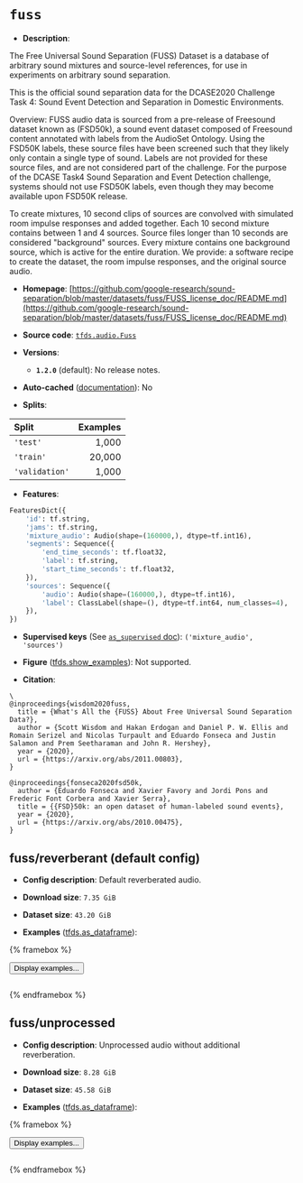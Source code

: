 <div itemscope itemtype="http://schema.org/Dataset">
  <div itemscope itemprop="includedInDataCatalog" itemtype="http://schema.org/DataCatalog">
    <meta itemprop="name" content="TensorFlow Datasets" />
  </div>
  <meta itemprop="name" content="fuss" />
  <meta itemprop="description" content="The Free Universal Sound Separation (FUSS) Dataset is a database of arbitrary&#10;sound mixtures and source-level references, for use in experiments on arbitrary&#10;sound separation.&#10;&#10;This is the official sound separation data for the DCASE2020 Challenge Task 4:&#10;Sound Event Detection and Separation in Domestic Environments.&#10;&#10;Overview: FUSS audio data is sourced from a pre-release of Freesound dataset&#10;known as (FSD50k), a sound event dataset composed of Freesound content annotated&#10;with labels from the AudioSet Ontology. Using the FSD50K labels, these source&#10;files have been screened such that they likely only contain a single type of&#10;sound. Labels are not provided for these source files, and are not considered&#10;part of the challenge. For the purpose of the DCASE Task4 Sound Separation and&#10;Event Detection challenge,  systems should not use FSD50K labels, even though&#10;they may become available upon FSD50K release.&#10;&#10;To create mixtures, 10 second clips of sources are convolved with simulated room&#10;impulse responses and added together. Each 10 second mixture contains between&#10;1 and 4 sources. Source files longer than 10 seconds are considered &quot;background&quot;&#10;sources. Every mixture contains one background source, which is active for the&#10;entire duration. We provide: a software recipe to create the dataset, the room&#10;impulse responses, and the original source audio.&#10;&#10;To use this dataset:&#10;&#10;```python&#10;import tensorflow_datasets as tfds&#10;&#10;ds = tfds.load(&#x27;fuss&#x27;, split=&#x27;train&#x27;)&#10;for ex in ds.take(4):&#10;  print(ex)&#10;```&#10;&#10;See [the guide](https://www.tensorflow.org/datasets/overview) for more&#10;informations on [tensorflow_datasets](https://www.tensorflow.org/datasets).&#10;&#10;" />
  <meta itemprop="url" content="https://www.tensorflow.org/datasets/catalog/fuss" />
  <meta itemprop="sameAs" content="https://github.com/google-research/sound-separation/blob/master/datasets/fuss/FUSS_license_doc/README.md" />
  <meta itemprop="citation" content="\&#10;@inproceedings{wisdom2020fuss,&#10;  title = {What&#x27;s All the {FUSS} About Free Universal Sound Separation Data?},&#10;  author = {Scott Wisdom and Hakan Erdogan and Daniel P. W. Ellis and Romain Serizel and Nicolas Turpault and Eduardo Fonseca and Justin Salamon and Prem Seetharaman and John R. Hershey},&#10;  year = {2020},&#10;  url = {https://arxiv.org/abs/2011.00803},&#10;}&#10;&#10;@inproceedings{fonseca2020fsd50k,&#10;  author = {Eduardo Fonseca and Xavier Favory and Jordi Pons and Frederic Font Corbera and Xavier Serra},&#10;  title = {{FSD}50k: an open dataset of human-labeled sound events},&#10;  year = {2020},&#10;  url = {https://arxiv.org/abs/2010.00475},&#10;}" />
</div>

# `fuss`


*   **Description**:

The Free Universal Sound Separation (FUSS) Dataset is a database of arbitrary
sound mixtures and source-level references, for use in experiments on arbitrary
sound separation.

This is the official sound separation data for the DCASE2020 Challenge Task 4:
Sound Event Detection and Separation in Domestic Environments.

Overview: FUSS audio data is sourced from a pre-release of Freesound dataset
known as (FSD50k), a sound event dataset composed of Freesound content annotated
with labels from the AudioSet Ontology. Using the FSD50K labels, these source
files have been screened such that they likely only contain a single type of
sound. Labels are not provided for these source files, and are not considered
part of the challenge. For the purpose of the DCASE Task4 Sound Separation and
Event Detection challenge, systems should not use FSD50K labels, even though
they may become available upon FSD50K release.

To create mixtures, 10 second clips of sources are convolved with simulated room
impulse responses and added together. Each 10 second mixture contains between 1
and 4 sources. Source files longer than 10 seconds are considered "background"
sources. Every mixture contains one background source, which is active for the
entire duration. We provide: a software recipe to create the dataset, the room
impulse responses, and the original source audio.

*   **Homepage**:
    [https://github.com/google-research/sound-separation/blob/master/datasets/fuss/FUSS_license_doc/README.md](https://github.com/google-research/sound-separation/blob/master/datasets/fuss/FUSS_license_doc/README.md)

*   **Source code**:
    [`tfds.audio.Fuss`](https://github.com/tensorflow/datasets/tree/master/tensorflow_datasets/audio/fuss.py)

*   **Versions**:

    *   **`1.2.0`** (default): No release notes.

*   **Auto-cached**
    ([documentation](https://www.tensorflow.org/datasets/performances#auto-caching)):
    No

*   **Splits**:

Split          | Examples
:------------- | -------:
`'test'`       | 1,000
`'train'`      | 20,000
`'validation'` | 1,000

*   **Features**:

```python
FeaturesDict({
    'id': tf.string,
    'jams': tf.string,
    'mixture_audio': Audio(shape=(160000,), dtype=tf.int16),
    'segments': Sequence({
        'end_time_seconds': tf.float32,
        'label': tf.string,
        'start_time_seconds': tf.float32,
    }),
    'sources': Sequence({
        'audio': Audio(shape=(160000,), dtype=tf.int16),
        'label': ClassLabel(shape=(), dtype=tf.int64, num_classes=4),
    }),
})
```

*   **Supervised keys** (See
    [`as_supervised` doc](https://www.tensorflow.org/datasets/api_docs/python/tfds/load#args)):
    `('mixture_audio', 'sources')`

*   **Figure**
    ([tfds.show_examples](https://www.tensorflow.org/datasets/api_docs/python/tfds/visualization/show_examples)):
    Not supported.

*   **Citation**:

```
\
@inproceedings{wisdom2020fuss,
  title = {What's All the {FUSS} About Free Universal Sound Separation Data?},
  author = {Scott Wisdom and Hakan Erdogan and Daniel P. W. Ellis and Romain Serizel and Nicolas Turpault and Eduardo Fonseca and Justin Salamon and Prem Seetharaman and John R. Hershey},
  year = {2020},
  url = {https://arxiv.org/abs/2011.00803},
}

@inproceedings{fonseca2020fsd50k,
  author = {Eduardo Fonseca and Xavier Favory and Jordi Pons and Frederic Font Corbera and Xavier Serra},
  title = {{FSD}50k: an open dataset of human-labeled sound events},
  year = {2020},
  url = {https://arxiv.org/abs/2010.00475},
}
```


## fuss/reverberant (default config)

*   **Config description**: Default reverberated audio.

*   **Download size**: `7.35 GiB`

*   **Dataset size**: `43.20 GiB`

*   **Examples**
    ([tfds.as_dataframe](https://www.tensorflow.org/datasets/api_docs/python/tfds/as_dataframe)):

<!-- mdformat off(HTML should not be auto-formatted) -->

{% framebox %}

<button id="displaydataframe">Display examples...</button>
<div id="dataframecontent" style="overflow-x:auto"></div>
<script>
const url = "https://storage.googleapis.com/tfds-data/visualization/dataframe/fuss-reverberant-1.2.0.html";
const dataButton = document.getElementById('displaydataframe');
dataButton.addEventListener('click', async () => {
  // Disable the button after clicking (dataframe loaded only once).
  dataButton.disabled = true;

  const contentPane = document.getElementById('dataframecontent');
  try {
    const response = await fetch(url);
    // Error response codes don't throw an error, so force an error to show
    // the error message.
    if (!response.ok) throw Error(response.statusText);

    const data = await response.text();
    contentPane.innerHTML = data;
  } catch (e) {
    contentPane.innerHTML =
        'Error loading examples. If the error persist, please open '
        + 'a new issue.';
  }
});
</script>

{% endframebox %}

<!-- mdformat on -->

## fuss/unprocessed

*   **Config description**: Unprocessed audio without additional reverberation.

*   **Download size**: `8.28 GiB`

*   **Dataset size**: `45.58 GiB`

*   **Examples**
    ([tfds.as_dataframe](https://www.tensorflow.org/datasets/api_docs/python/tfds/as_dataframe)):

<!-- mdformat off(HTML should not be auto-formatted) -->

{% framebox %}

<button id="displaydataframe">Display examples...</button>
<div id="dataframecontent" style="overflow-x:auto"></div>
<script>
const url = "https://storage.googleapis.com/tfds-data/visualization/dataframe/fuss-unprocessed-1.2.0.html";
const dataButton = document.getElementById('displaydataframe');
dataButton.addEventListener('click', async () => {
  // Disable the button after clicking (dataframe loaded only once).
  dataButton.disabled = true;

  const contentPane = document.getElementById('dataframecontent');
  try {
    const response = await fetch(url);
    // Error response codes don't throw an error, so force an error to show
    // the error message.
    if (!response.ok) throw Error(response.statusText);

    const data = await response.text();
    contentPane.innerHTML = data;
  } catch (e) {
    contentPane.innerHTML =
        'Error loading examples. If the error persist, please open '
        + 'a new issue.';
  }
});
</script>

{% endframebox %}

<!-- mdformat on -->